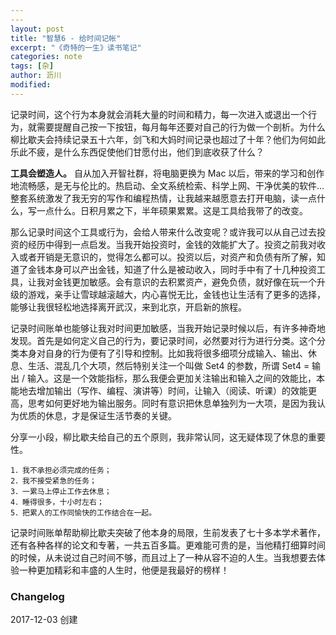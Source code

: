 ```yaml
---
---
layout: post
title: "智慧6 - 给时间记帐"
excerpt: "《奇特的一生》读书笔记"
categories: note
tags: [杂]
author: 沥川
modified:
---
```


记录时间，这个行为本身就会消耗大量的时间和精力，每一次进入或退出一个行为，就需要提醒自己按一下按钮，每月每年还要对自己的行为做一个剖析。为什么柳比歇夫会持续记录五十六年，剑飞和大妈时间记录也超过了十年？他们为何如此乐此不疲，是什么东西促使他们甘愿付出，他们到底收获了什么？

**工具会塑造人。** 自从加入开智社群，将电脑更换为 Mac 以后，带来的学习和创作地流畅感，是无与伦比的。热启动、全文系统检索、科学上网、干净优美的软件...整套系统激发了我无穷的写作和编程热情，让我越来越愿意去打开电脑，读一点什么，写一点什么。日积月累之下，半年硕果累累。这是工具给我带了的改变。

那么记录时间这个工具或行为，会给人带来什么改变呢？或许我可以从自己过去投资的经历中得到一点启发。当我开始投资时，金钱的效能扩大了。投资之前我对收入或者开销是无意识的，觉得怎么都可以。投资以后，对资产和负债有所了解，知道了金钱本身可以产出金钱，知道了什么是被动收入，同时手中有了十几种投资工具，让我对金钱更加敏感。会有意识的去积累资产，避免负债，就好像在玩一个升级的游戏，亲手让雪球越滚越大，内心喜悦无比，金钱也让生活有了更多的选择，能够让我很轻松地选择离开武汉，来到北京，开启新的旅程。

记录时间账单也能够让我对时间更加敏感，当我开始记录时候以后，有许多神奇地发现。首先是如何定义自己的行为，要记录时间，必然要对行为进行分类。这个分类本身对自身的行为便有了引导和控制。比如我将很多细项分成输入、输出、休息、生活、混乱几个大项，然后特别关注一个叫做 Set4 的参数，所谓 Set4 = 输出 / 输入。这是一个效能指标，那么我便会更加关注输出和输入之间的效能比，本能地去增加输出（写作、编程、演讲等）时间，让输入（阅读、听课）的效能更高，思考如何更好地为输出服务。同时有意识把休息单独列为一大项，是因为我认为优质的休息，才是保证生活节奏的关键。

分享一小段，柳比歇夫给自己的五个原则，我非常认同，这无疑体现了休息的重要性。

```
1．我不承担必须完成的任务；
2．我不接受紧急的任务；
3．一累马上停止工作去休息；
4．睡得很多，十小时左右；
5．把累人的工作同愉快的工作结合在一起。
```

记录时间账单帮助柳比歇夫突破了他本身的局限，生前发表了七十多本学术著作，还有各种各样的论文和专著，一共五百多篇。更难能可贵的是，当他精打细算时间的时候，从未说过自己时间不够，而且过上了一种从容不迫的人生。当我想要去体验一种更加精彩和丰盛的人生时，他便是我最好的榜样！




### Changelog
2017-12-03 创建

